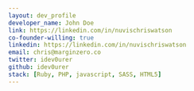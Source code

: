 ```yaml
---
layout: dev_profile
developer_name: John Doe
link: https://linkedin.com/in/nuvischriswatson
co-founder-willing: true
linkedin: https://linkedin.com/in/nuvischriswatson
email: chris@marginzero.co
twitter: idev0urer
github: idev0urer
stack: [Ruby, PHP, javascript, SASS, HTML5]
---
```


